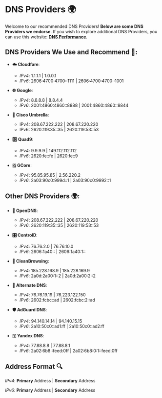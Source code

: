 # DNS Providers 🌍

Welcome to our recommended DNS Providers! **Below are some DNS Providers we endorse**. If you wish to explore additional DNS Providers, you can use this website: **[DNS Performance](https://www.dnsperf.com/)**.

## **DNS Providers We Use and Recommend 🚀**:

- **☁️ Cloudfare**:
  - *IPv4*: 1.1.1.1 | 1.0.0.1
  - *IPv6*: 2606:4700:4700::1111 | 2606:4700:4700::1001

- **🌐 Google**:
  - *IPv4*: 8.8.8.8 | 8.8.4.4
  - *IPv6*: 2001:4860:4860::8888 | 2001:4860:4860::8844

- **🌂 Cisco Umbrella**:
  - IPv4: 208.67.222.222 | 208.67.220.220
  - IPv6: 2620:119:35::35 | 2620:119:53::53

- **9️⃣ Quad9**:
  - *IPv4*: 9.9.9.9 | 149.112.112.112
  - *IPv6*: 2620:fe::fe | 2620:fe::9

- **🇬 GCore**:
  - *IPv4*: 95.85.95.85 | 2.56.220.2
  - *IPv6*: 2a03:90c0:999d::1 | 2a03:90c0:9992::1

## **Other DNS Providers 🌍**:

- **🔄 OpenDNS**:
  - *IPv4*: 208.67.222.222 | 208.67.220.220
  - *IPv6*: 2620:119:35::35 | 2620:119:53::53

- **🎛️ ControlD**:
  - *IPv4*: 76.76.2.0 | 76.76.10.0
  - *IPv6*: 2606:1a40:: | 2606:1a40:1::

- **🧼 CleanBrowsing**:
  - *IPv4*: 185.228.168.9 | 185.228.169.9
  - *IPv6*: 2a0d:2a00:1::2 | 2a0d:2a00:2::2

- **🔄 Alternate DNS**:
  - *IPv4*: 76.76.19.19 | 76.223.122.150
  - *IPv6*: 2602:fcbc::ad | 2602:fcbc:2::ad

- **🛡️ AdGuard DNS**:
  - *IPv4*: 94.140.14.14 | 94.140.15.15
  - *IPv6*: 2a10:50c0::ad1:ff | 2a10:50c0::ad2:ff

- **🇾 Yandex DNS**:
  - *IPv4*: 77.88.8.8 | 77.88.8.1
  - *IPv6*: 2a02:6b8::feed:0ff | 2a02:6b8:0:1::feed:0ff

## Address Format 🔍

*IPv4*: **Primary** Address | **Secondary** Address


*IPv6*: **Primary** Address | **Secondary** Address
